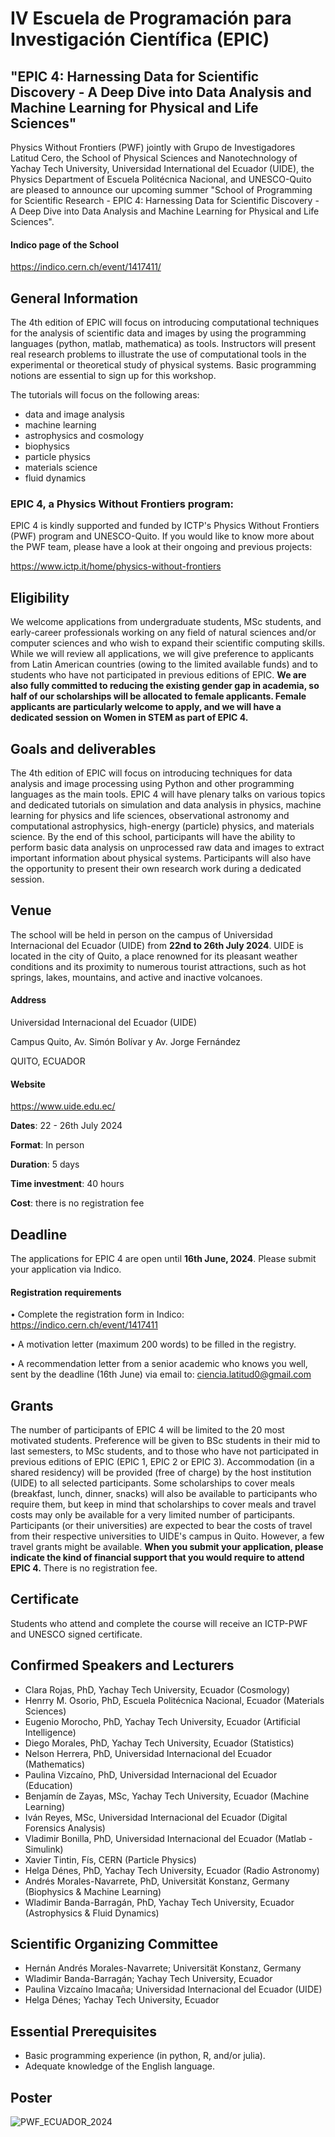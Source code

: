 # IV Escuela de Programación para Investigación Científica (EPIC)
## "EPIC 4: Harnessing Data for Scientific Discovery - A Deep Dive into Data Analysis and Machine Learning for Physical and Life Sciences"

Physics Without Frontiers (PWF) jointly with Grupo de Investigadores Latitud Cero, the School of Physical Sciences and Nanotechnology of Yachay Tech University, Universidad International del Ecuador (UIDE), the Physics Department of Escuela Politécnica Nacional, and UNESCO-Quito are pleased to announce our upcoming summer "School of Programming for Scientific Research - EPIC 4: Harnessing Data for Scientific Discovery - A Deep Dive into Data Analysis and Machine Learning for Physical and Life Sciences".

#### Indico page of the School
https://indico.cern.ch/event/1417411/


## General Information

The 4th edition of EPIC will focus on introducing computational techniques for the analysis of scientific data and images by using the programming languages (python, matlab, mathematica) as tools. Instructors will present real research problems to illustrate the use of computational tools in the experimental or theoretical study of physical systems. Basic programming notions are essential to sign up for this workshop.

The tutorials will focus on the following areas:

 * data and image analysis
 * machine learning
 * astrophysics and cosmology
 * biophysics
 * particle physics
 * materials science
 * fluid dynamics

### EPIC 4, a Physics Without Frontiers program:

EPIC 4 is kindly supported and funded by ICTP's Physics Without Frontiers (PWF) program and UNESCO-Quito. If you would like to know more about the PWF team, please have a look at their ongoing and previous projects:

https://www.ictp.it/home/physics-without-frontiers


## Eligibility
We welcome applications from undergraduate students, MSc students, and early-career professionals working on any field of natural sciences and/or computer sciences and who wish to expand their scientific computing skills. While we will review all applications, we will give preference to applicants from Latin American countries (owing to the limited available funds) and to students who have not participated in previous editions of EPIC. **We are also fully committed to reducing the existing gender gap in academia, so half of our scholarships will be allocated to female applicants. Female applicants are particularly welcome to apply, and we will have a dedicated session on Women in STEM as part of EPIC 4.**

## Goals and deliverables
The 4th edition of EPIC will focus on introducing techniques for data analysis and image processing using Python and other programming languages as the main tools. EPIC 4 will have plenary talks on various topics and dedicated tutorials on simulation and data analysis in physics, machine learning for physics and life sciences, observational astronomy and computational astrophysics, high-energy (particle) physics, and materials science. By the end of this school, participants will have the ability to perform basic data analysis on unprocessed raw data and images to extract important information about physical systems. Participants will also have the opportunity to present their own research work during a dedicated session.

## Venue
The school will be held in person on the campus of Universidad Internacional del Ecuador (UIDE) from **22nd to 26th July 2024**. UIDE is located in the city of Quito, a place renowned for its pleasant weather conditions and its proximity to numerous tourist attractions, such as hot springs, lakes, mountains, and active and inactive volcanoes.

#### Address
Universidad Internacional del Ecuador (UIDE)

Campus Quito, Av. Simón Bolívar y Av. Jorge Fernández

QUITO, ECUADOR

#### Website
https://www.uide.edu.ec/

**Dates**: 22 - 26th July 2024

**Format**: In person

**Duration**: 5 days

**Time investment**: 40 hours

**Cost**: there is no registration fee

## Deadline
The applications for EPIC 4 are open until **16th June, 2024**. Please submit your application via Indico.

#### Registration requirements

•⁠  ⁠Complete the registration form in Indico: https://indico.cern.ch/event/1417411

•⁠  ⁠A motivation letter (maximum 200 words) to be filled in the registry.

•⁠  ⁠⁠A recommendation letter from a senior academic who knows you well, sent by the deadline (16th June) via email to: ciencia.latitud0@gmail.com


## Grants
The number of participants of EPIC 4 will be limited to the 20 most motivated students. Preference will be given to BSc students in their mid to last semesters, to MSc students, and to those who have not participated in previous editions of EPIC (EPIC 1, EPIC 2 or EPIC 3). Accommodation (in a shared residency) will be provided (free of charge) by the host institution (UIDE) to all selected participants. Some scholarships to cover meals (breakfast, lunch, dinner, snacks) will also be available to participants who require them, but keep in mind that scholarships to cover meals and travel costs may only be available for a very limited number of participants. Participants (or their universities) are expected to bear the costs of travel from their respective universities to UIDE's campus in Quito. However, a few travel grants might be available. **When you submit your application, please indicate the kind of financial support that you would require to attend EPIC 4.** There is no registration fee.


## Certificate
Students who attend and complete the course will receive an ICTP-PWF and UNESCO signed certificate.


## Confirmed Speakers and Lecturers
* Clara Rojas, PhD, Yachay Tech University, Ecuador (Cosmology)
* Henrry M. Osorio, PhD, Escuela Politécnica Nacional, Ecuador (Materials Sciences)
* Eugenio Morocho, PhD, Yachay Tech University, Ecuador (Artificial Intelligence)
* Diego Morales, PhD, Yachay Tech University, Ecuador (Statistics)
* Nelson Herrera, PhD, Universidad Internacional del Ecuador (Mathematics)
* Paulina Vizcaíno, PhD, Universidad Internacional del Ecuador (Education)
* Benjamín de Zayas, MSc, Yachay Tech University, Ecuador (Machine Learning)
* Iván Reyes, MSc, Universidad Internacional del Ecuador (Digital Forensics Analysis)
* Vladimir Bonilla, PhD, Universidad Internacional del Ecuador (Matlab - Simulink)
* Xavier Tintin, Fís, CERN (Particle Physics)
* Helga Dénes, PhD, Yachay Tech University, Ecuador (Radio Astronomy)
* Andrés Morales-Navarrete, PhD, Universität Konstanz, Germany (Biophysics & Machine Learning)
* Wladimir Banda-Barragán, PhD, Yachay Tech University, Ecuador (Astrophysics & Fluid Dynamics)


## Scientific Organizing Committee
* Hernán Andrés Morales-Navarrete; Universität Konstanz, Germany
* Wladimir Banda-Barragán; Yachay Tech University, Ecuador
* Paulina Vizcaíno Imacaña; Universidad Internacional del Ecuador (UIDE)
* Helga Dénes; Yachay Tech University, Ecuador


## Essential Prerequisites

 *  Basic programming experience (in python, R, and/or julia).
 *  Adequate knowledge of the English language.

## Poster

![PWF_ECUADOR_2024](https://github.com/ciencialatitud0/EPIC_4/assets/30240951/5c8e561c-b37a-48e5-ac85-de66ed6bab45)



```{tableofcontents}
```
